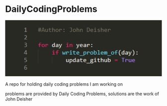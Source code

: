 # DailyCodingProblems
![alt text](https://github.com/DeisherJohn/DailyCodingProblems/blob/master/image/github_thumbnail_bigger.png)

A repo for holding daily coding problems I am working on

problems are provided by Daily Coding Problems, solutions are the work of John Deisher
